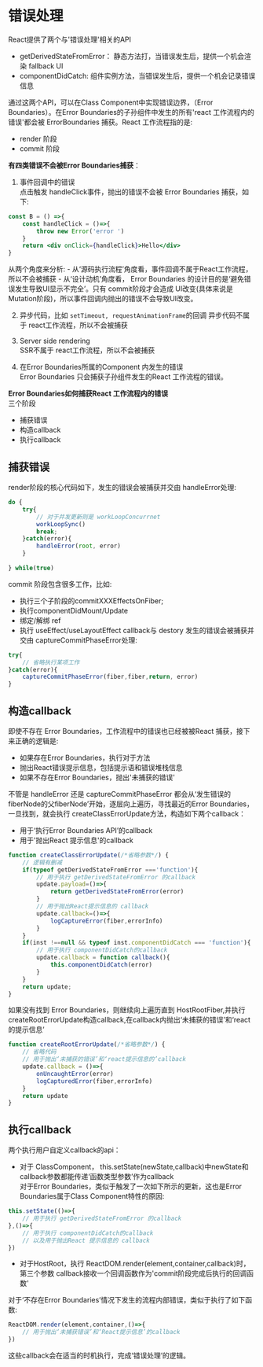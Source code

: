 # 错误处理

React提供了两个与'错误处理'相关的API

- getDerivedStateFromError： 静态方法打，当错误发生后，提供一个机会渲染 fallback UI
- componentDidCatch: 组件实例方法，当错误发生后，提供一个机会记录错误信息  

通过这两个API，可以在Class Component中实现错误边界，（Error Boundaries）。在Error Boundaries的子孙组件中发生的所有'react 工作流程内的错误'都会被 ErrorBoundaries 捕获。React 工作流程指的是:

- render 阶段
- commit 阶段

**有四类错误不会被Error Boundaries捕获**：

1. 事件回调中的错误  
点击触发 handleClick事件，抛出的错误不会被 Error Boundaries 捕获，如下:

```jsx
const B = () =>{
    const handleClick = ()=>{
        throw new Error('error ')
    }
    return <div onClick={handleClick}>Hello</div>
}
```

从两个角度来分析:
    - 从‘源码执行流程’角度看，事件回调不属于React工作流程，所以不会被捕获
    - 从‘设计动机’角度看， Error Boundaries 的设计目的是‘避免错误发生导致UI显示不完全’。只有 commit阶段才会造成 UI改变(具体来说是 Mutation阶段)，所以事件回调内抛出的错误不会导致UI改变。

2. 异步代码，比如 `setTimeout, requestAnimationFrame`的回调
异步代码不属于 react工作流程，所以不会被捕获  

3. Server side rendering  
SSR不属于 react工作流程，所以不会被捕获

4. 在Error Boundaries所属的Component 内发生的错误  
Error Boundaries 只会捕获子孙组件发生的React 工作流程的错误。

**Error Boundaries如何捕获React 工作流程内的错误**  
三个阶段

- 捕获错误
- 构造callback
- 执行callback  

## 捕获错误

render阶段的核心代码如下，发生的错误会被捕获并交由 handleError处理:  

```jsx
do {
    try{
        // 对于并发更新则是 workLoopConcurrnet
        workLoopSync()
        break;
    }catch(error){
        handleError(root, error)
    }
    
} while(true)
```

commit 阶段包含很多工作，比如:

- 执行三个子阶段的commitXXXEffectsOnFiber;
- 执行componentDidMount/Update
- 绑定/解绑 ref
- 执行 useEffect/useLayoutEffect callback与 destory
发生的错误会被捕获并交由 captureCommitPhaseError处理:

```jsx
try{
    // 省略执行某项工作
}catch(error){
    captureCommitPhaseError(fiber,fiber,return, error)
}
```

## 构造callback

即使不存在 Error Boundaries，工作流程中的错误也已经被被React 捕获，接下来正确的逻辑是:

- 如果存在Error Boundaries，执行对于方法
- 抛出React错误提示信息，包括提示语和错误堆栈信息
- 如果不存在Error Boundaries，抛出'未捕获的错误'  

不管是 handleError 还是 captureCommitPhaseError 都会从‘发生错误的fiberNode的父fiberNode’开始，逐层向上遍历，寻找最近的Error Boundaries，一旦找到，就会执行 createClassErrorUpdate方法，构造如下两个callback：

- 用于‘执行Error Boundaries API’的callback
- 用于'抛出React 提示信息'的callback  

```js
function createClassErrorUpdate(/*省略参数*/) {
    // 逻辑有删减
    if(typeof getDerivedStateFromError ==='function'){
        // 用于执行 getDerivedStateFromError 的callback
        update.payload=()=>{
            return getDerivedStateFromError(error)
        }
        // 用于抛出React提示信息的 callback
        update.callback=()=>{
            logCaptureError(fiber,errorInfo)
        }
    }
    if(inst !==null && typeof inst.componentDidCatch === 'function'){
        // 用于执行 componentDidCatch的callback
        update.callback = function callback(){
            this.componentDidCatch(error)
        }
    }
    return update;
}
```

如果没有找到 Error Boundaries，则继续向上遍历直到 HostRootFiber,并执行 createRootErrorUpdate构造callback,在callback内抛出‘未捕获的错误’和‘react的提示信息’

```js
function createRootErrorUpdate(/*省略参数*/) {
    // 省略代码
    // 用于抛出‘未捕获的错误’和‘react提示信息的’callback
    update.callback = ()=>{
        onUncaughtError(error)
        logCapturedError(fiber,errorInfo)
    }
    return update
}
```

## 执行callback

两个执行用户自定义callback的api：

- 对于 ClassComponent， this.setState(newState,callback)中newState和callback参数都能传递‘函数类型参数’作为callback  
对于Error Boundaries，类似于触发了一次如下所示的更新，这也是Error Boundaries属于Class Component特性的原因:

```js
this.setState(()=>{
    // 用于执行 getDerivedStateFromError 的callback
},()=>{
    // 用于执行 componentDidCatch的callback
    // 以及用于抛出React 提示信息的 callback
})
```

- 对于HostRoot，执行 ReactDOM.render(element,container,callback)时，第三个参数 callback接收一个回调函数作为'commit阶段完成后执行的回调函数'  

对于‘不存在Error Boundaries’情况下发生的流程内部错误，类似于执行了如下函数:

```js
ReactDOM.render(element,container,()=>{
    // 用于抛出‘未捕获错误’和‘React提示信息’的callback
})
```

这些callback会在适当的时机执行，完成‘错误处理’的逻辑。
